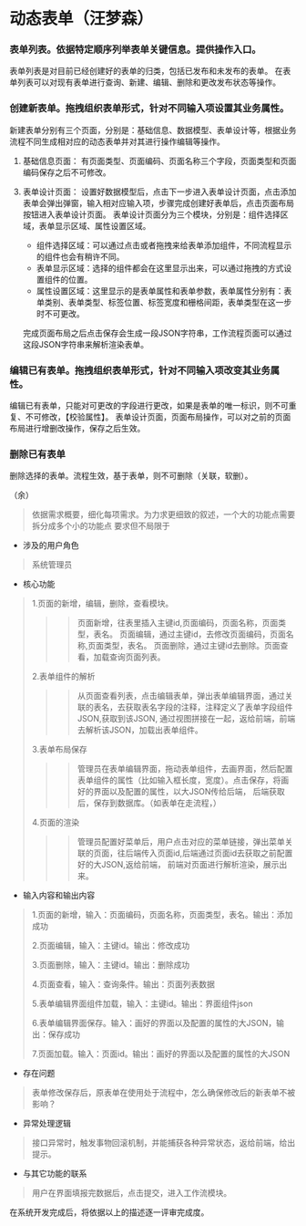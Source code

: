 # 动态表单（汪梦森）
### 表单列表。依据特定顺序列举表单关键信息。提供操作入口。
表单列表是对目前已经创建好的表单的归类，包括已发布和未发布的表单。
在表单列表可以对现有表单进行查询、新建、编辑、删除和更改发布状态等操作。

### 创建新表单。拖拽组织表单形式，针对不同输入项设置其业务属性。
新建表单分别有三个页面，分别是：基础信息、数据模型、表单设计等，根据业务流程不同生成相对应的动态表单并对其进行操作编辑等操作。
1. 基础信息页面：
   有页面类型、页面编码、页面名称三个字段，页面类型和页面编码保存之后不可修改。

<!-- 2. 数据模型页面：
   设置好础信息后，点击下一步进入数据模型页面，进来默认为空，点击新增数据表，第一张表为数据主表，分别有数据源名称、数据源标识、数据源主表三个必填字段，数据源主表保存之后不可更改；
   添加完数据主表之后再点击新增数据表，这时添加的是关联表，关联主表默认为数据主表的数据源主表。 -->

3. 表单设计页面：
   设置好数据模型后，点击下一步进入表单设计页面，点击添加表单会弹出弹窗，输入相对应输入项，步骤完成创建好表单后，点击页面布局按钮进入表单设计页面。
   表单设计页面分为三个模块，分别是：组件选择区域，表单显示区域、属性设置区域。
   - 组件选择区域：可以通过点击或者拖拽来给表单添加组件，不同流程显示的组件也会有稍许不同。
   - 表单显示区域：选择的组件都会在这里显示出来，可以通过拖拽的方式设置组件的位置。
   - 属性设置区域：这里显示的是表单属性和表单参数，表单属性分别有：表单类别、表单类型、标签位置、标签宽度和栅格间距，表单类型在这一步时不可更改。

   完成页面布局之后点击保存会生成一段JSON字符串，工作流程页面可以通过这段JSON字符串来解析渲染表单。

### 编辑已有表单。拖拽组织表单形式，针对不同输入项改变其业务属性。
编辑已有表单，只能对可更改的字段进行更改，如果是表单的唯一标识，则不可重复、不可修改，【校验属性】。
表单设计页面，页面布局操作，可以对之前的页面布局进行增删改操作，保存之后生效。

### 删除已有表单
删除选择的表单。流程生效，基于表单，则不可删除（关联，软删）。






（余）
> 依据需求概要，细化每项需求。为力求更细致的叙述，一个大的功能点需要拆分成多个小的功能点 要求但不局限于

- 涉及的用户角色 
> 系统管理员

- 核心功能
>1.页面的新增，编辑，删除，查看模块。
>>> 页面新增，往表里插入主键id,页面编码，页面名称，页面类型，表名。
>页面编辑，通过主键id，去修改页面编码，页面名称,页面类型，表名。
>页面删除，通过主键id去删除。页面查看，加载查询页面列表。
>
>2.表单组件的解析
>>> 从页面查看列表，点击编辑表单，弹出表单编辑界面，通过关联的表名，去获取表名字段的注释，注释定义了表单字段组件JSON,获取到该JSON,
> 通过视图拼接在一起，返给前端，前端去解析该JSON，加载出表单组件。
>
>3.表单布局保存
>>>管理员在表单编辑界面，拖动表单组件，去画界面，然后配置表单组件的属性（比如输入框长度，宽度）。点击保存，将画好的界面以及配置的属性，以大JSON传给后端，
>后端获取后，保存到数据库。（如表单在走流程，）
>
>4.页面的渲染
>>>管理员配置好菜单后，用户点击对应的菜单链接，弹出菜单关联的页面，往后端传入页面id,后端通过页面id去获取之前配置好的大JSON,返给前端，
>>>前端对页面进行解析渲染，展示出来。

- 输入内容和输出内容
>1.页面的新增，输入：页面编码，页面名称，页面类型，表名。输出：添加成功
>
>2.页面编辑，输入：主键id。输出：修改成功
>
>3.页面删除，输入：主键id。输出：删除成功
>
>4.页面查看，输入：查询条件。输出：页面列表数据
>
>5.表单编辑界面组件加载，输入：主键id。输出：界面组件json
>
>6.表单编辑界面保存。输入：画好的界面以及配置的属性的大JSON，输出：保存成功
>
>7.页面加载。输入：页面id。输出：画好的界面以及配置的属性的大JSON

- 存在问题
> 表单修改保存后，原表单在使用处于流程中，怎么确保修改后的新表单不被影响？

- 异常处理逻辑
> 接口异常时，触发事物回滚机制，并能捕获各种异常状态，返给前端，给出提示。

- 与其它功能的联系
> 用户在界面填报完数据后，点击提交，进入工作流模块。

在系统开发完成后，将依据以上的描述逐一评审完成度。
